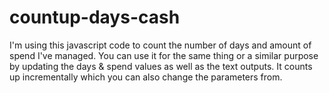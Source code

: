 # countup-days-cash
I'm using this javascript code to count the number of days and amount of spend I've managed. You can use it for the same thing or a similar purpose by updating the days &amp; spend values as well as the text outputs. It counts up incrementally which you can also change the parameters from. 
